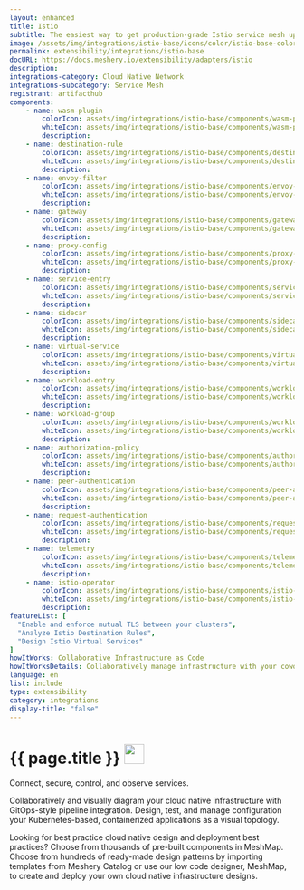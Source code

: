 ```yaml
---
layout: enhanced
title: Istio
subtitle: The easiest way to get production-grade Istio service mesh up and running
image: /assets/img/integrations/istio-base/icons/color/istio-base-color.svg
permalink: extensibility/integrations/istio-base
docURL: https://docs.meshery.io/extensibility/adapters/istio
description: 
integrations-category: Cloud Native Network
integrations-subcategory: Service Mesh
registrant: artifacthub
components: 
	- name: wasm-plugin
		colorIcon: assets/img/integrations/istio-base/components/wasm-plugin/icons/color/wasm-plugin-color.svg
		whiteIcon: assets/img/integrations/istio-base/components/wasm-plugin/icons/white/wasm-plugin-white.svg
		description: 
	- name: destination-rule
		colorIcon: assets/img/integrations/istio-base/components/destination-rule/icons/color/destination-rule-color.svg
		whiteIcon: assets/img/integrations/istio-base/components/destination-rule/icons/white/destination-rule-white.svg
		description: 
	- name: envoy-filter
		colorIcon: assets/img/integrations/istio-base/components/envoy-filter/icons/color/envoy-filter-color.svg
		whiteIcon: assets/img/integrations/istio-base/components/envoy-filter/icons/white/envoy-filter-white.svg
		description: 
	- name: gateway
		colorIcon: assets/img/integrations/istio-base/components/gateway/icons/color/gateway-color.svg
		whiteIcon: assets/img/integrations/istio-base/components/gateway/icons/white/gateway-white.svg
		description: 
	- name: proxy-config
		colorIcon: assets/img/integrations/istio-base/components/proxy-config/icons/color/proxy-config-color.svg
		whiteIcon: assets/img/integrations/istio-base/components/proxy-config/icons/white/proxy-config-white.svg
		description: 
	- name: service-entry
		colorIcon: assets/img/integrations/istio-base/components/service-entry/icons/color/service-entry-color.svg
		whiteIcon: assets/img/integrations/istio-base/components/service-entry/icons/white/service-entry-white.svg
		description: 
	- name: sidecar
		colorIcon: assets/img/integrations/istio-base/components/sidecar/icons/color/sidecar-color.svg
		whiteIcon: assets/img/integrations/istio-base/components/sidecar/icons/white/sidecar-white.svg
		description: 
	- name: virtual-service
		colorIcon: assets/img/integrations/istio-base/components/virtual-service/icons/color/virtual-service-color.svg
		whiteIcon: assets/img/integrations/istio-base/components/virtual-service/icons/white/virtual-service-white.svg
		description: 
	- name: workload-entry
		colorIcon: assets/img/integrations/istio-base/components/workload-entry/icons/color/workload-entry-color.svg
		whiteIcon: assets/img/integrations/istio-base/components/workload-entry/icons/white/workload-entry-white.svg
		description: 
	- name: workload-group
		colorIcon: assets/img/integrations/istio-base/components/workload-group/icons/color/workload-group-color.svg
		whiteIcon: assets/img/integrations/istio-base/components/workload-group/icons/white/workload-group-white.svg
		description: 
	- name: authorization-policy
		colorIcon: assets/img/integrations/istio-base/components/authorization-policy/icons/color/authorization-policy-color.svg
		whiteIcon: assets/img/integrations/istio-base/components/authorization-policy/icons/white/authorization-policy-white.svg
		description: 
	- name: peer-authentication
		colorIcon: assets/img/integrations/istio-base/components/peer-authentication/icons/color/peer-authentication-color.svg
		whiteIcon: assets/img/integrations/istio-base/components/peer-authentication/icons/white/peer-authentication-white.svg
		description: 
	- name: request-authentication
		colorIcon: assets/img/integrations/istio-base/components/request-authentication/icons/color/request-authentication-color.svg
		whiteIcon: assets/img/integrations/istio-base/components/request-authentication/icons/white/request-authentication-white.svg
		description: 
	- name: telemetry
		colorIcon: assets/img/integrations/istio-base/components/telemetry/icons/color/telemetry-color.svg
		whiteIcon: assets/img/integrations/istio-base/components/telemetry/icons/white/telemetry-white.svg
		description: 
	- name: istio-operator
		colorIcon: assets/img/integrations/istio-base/components/istio-operator/icons/color/istio-operator-color.svg
		whiteIcon: assets/img/integrations/istio-base/components/istio-operator/icons/white/istio-operator-white.svg
		description: 
featureList: [
  "Enable and enforce mutual TLS between your clusters",
  "Analyze Istio Destination Rules",
  "Design Istio Virtual Services"
]
howItWorks: Collaborative Infrastructure as Code
howItWorksDetails: Collaboratively manage infrastructure with your coworkers synchronously sharing the same designs.
language: en
list: include
type: extensibility
category: integrations
display-title: "false"
---
```

<h1>{{ page.title }} <img src="{{ page.image }}" style="width: 35px; height: 35px;" /></h1>

<p>
Connect, secure, control, and observe services.
</p>
<p>
    Collaboratively and visually diagram your cloud native infrastructure with GitOps-style pipeline integration. Design, test, and manage configuration your Kubernetes-based, containerized applications as a visual topology.
</p>
<p>
    Looking for best practice cloud native design and deployment best practices? Choose from thousands of pre-built components in MeshMap. Choose from hundreds of ready-made design patterns by importing templates from Meshery Catalog or use our low code designer, MeshMap, to create and deploy your own cloud native infrastructure designs.
</p>
